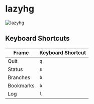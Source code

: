 # lazyhg

![lazyhg](https://github.com/user-attachments/assets/8860fcd1-1b07-4da3-9ecb-73c86b8f678a)

## Keyboard Shortcuts

| Frame     | Keyboard Shortcut |
| --------- | ----------------- |
| Quit      | `q`               |
| Status    | `s`               |
| Branches  | `b`               |
| Bookmarks | `b`               |
| Log       | `l`               |
